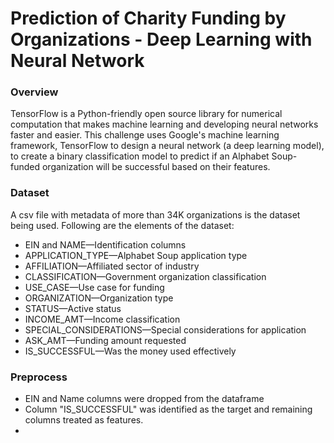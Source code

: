 # Prediction of Charity Funding by Organizations - Deep Learning with Neural Network

### Overview
TensorFlow is a Python-friendly open source library for numerical computation that makes machine learning and developing neural networks faster and easier.
This challenge uses Google's machine learning framework, TensorFlow to design a neural network (a deep learning model), to create a binary classification model 
to predict if an Alphabet Soup-funded organization will be successful based on their features.

### Dataset
A csv file with metadata of more than 34K organizations is the dataset being used. Following are the elements of the dataset:
- EIN and NAME—Identification columns
- APPLICATION_TYPE—Alphabet Soup application type
- AFFILIATION—Affiliated sector of industry
- CLASSIFICATION—Government organization classification
- USE_CASE—Use case for funding
- ORGANIZATION—Organization type
- STATUS—Active status
- INCOME_AMT—Income classification
- SPECIAL_CONSIDERATIONS—Special considerations for application
- ASK_AMT—Funding amount requested
- IS_SUCCESSFUL—Was the money used effectively

### Preprocess
 - EIN and Name columns were dropped from the dataframe
 - Column "IS_SUCCESSFUL" was identified as the target and remaining columns treated as features.
 - 
